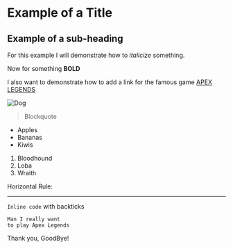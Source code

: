 # Example of a Title

## Example of a sub-heading

For this example I will demonstrate how to *italicize* something.

Now for something **BOLD**

I also want to demonstrate how to add a link for the famous game [APEX LEGENDS](https://www.ea.com/games/apex-legends)

![Dog](https://www.freeimages.com/photo/dog-1361477)

> Blockquote

* Apples
* Bananas
* Kiwis

1. Bloodhound
2. Loba
3. Wraith

Horizontal Rule:
***

`Inline code` with backticks

```
Man I really want 
to play Apex Legends
```

Thank you, GoodBye!
